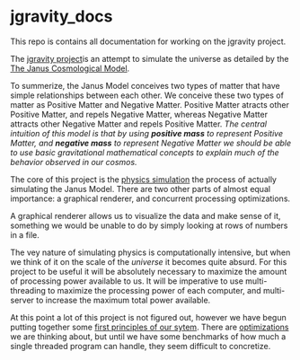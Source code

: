 # jgravity_docs

This repo is contains all documentation for working on the jgravity project.

The [jgravity project](https://drive.google.com/open?id=0B-1wnpl3HILiNFM4VXhBeVE4UUE)is an attempt to simulate the universe as detailed by the [The	Janus	Cosmological	Model](https://www.savoir-sans-frontieres.com/JPP/telechargeables/English/janus/The%20Janus%20Cosmological%20Model.pdf).

To summerize, the Janus Model conceives two types of matter that have simple relationships between each other. We conceive these two types of matter as Positive Matter and Negative Matter. Positive Matter atracts other Positive Matter, and repels Negative Matter, whereas Negative Matter attracts other Negative Matter and repels Positive Matter. _The central intuition of this model is that by using **positive mass** to represent Positive Matter, and **negative mass** to represent Negative Matter we should be able to use basic gravitational mathematical concepts to explain much of the behavior observed in our cosmos._

The core of this project is the [physics simulation](https://github.com/all-hack/jgravity_docs/blob/master/physics_simulation.md) the process of actually simulating the Janus Model. There are two other parts of almost equal importance: a graphical renderer, and concurrent processing optimizations.

A graphical renderer allows us to visualize the data and make sense of it, something we would be unable to do by simply looking at rows of numbers in a file.

The vey nature of simulating physics is computationally intensive, but when we think of it on the scale of the *universe* it becomes quite absurd. For this project to be useful it will be absolutely necessary to maximize the amount of processing power available to us. It will be imperative to use multi-threading to maximize the processing power of each computer, and multi-server to increase the maximum total power available.

At this point a lot of this project is not figured out, however we have begun putting together some [first principles of our sytem](https://github.com/all-hack/jgravity_docs/blob/master/first_principles.md). There are [optimizations](https://github.com/all-hack/jgravity_docs/blob/master/optimizations.md) we are thinking about, but until we have some benchmarks of how much a single threaded program can handle, they seem difficult to concretize.









